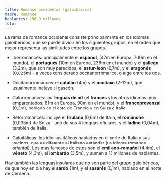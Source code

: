 ```yaml
---
title: Romance occidental (galoibérico)
madre: Romance
hablantes: 156.9 millones
foto: 
---
```


La rama de romance occidenal consiste principalmente en los idiomas galoibéricos, que se puede dividir en los siguientes grupos, en el orden que mejor representa las similitudes entre los grupos.

* Iberromances: principalmente el **español**, (47m en Europa, 700m en el mundo), el **portugués** (10m en Europa, 236m en el mundo) y el **gallego** (3,2m), que son muy parecidos, el **astur-león** (0,7m), y el **aragonés** (0,025m) - a veces considerado occitanorromance, o algo entre los dos.

* Occitanorromances: el **catalán** (4m) y el **occitano** (2-12m), que usualmente incluye el gascón.

* Galorromances: las **lenguas de oïl** (el **francés** y los otros idiomas muy emparentados; 81m en Europa, 90m en el mundo), y el **francoprovenzal** (0,2m), hablado en el este de Francia y en Suiza e Italia.

* Retorromances: incluye el **friulano** (0,6m) de Italia, el **romanche** (0,035m) de Suiza - uno de sus 4 lenguas oficiales, y el **ladino** (0,04m), también de Italia.

* Galoitálicas: los idiomas itálicos hablados en el norte de Italia y sus vecinos, que es diferente al Italiano estándar (un idioma romance *oriental*). Los más famosos de estos son el **emiliano-romañol** (4.4m), el **véneto** (4,3m), el **lombardo** (3,5m), y suman a 15 millones de hablantes.

Hay también las lenguas insulares que no son parte del grupo galoibéricos, de que hoy en día hay el **sardo** (1m), y el **sasarés** (0,1m), hablado en el norte de Cerdeña.